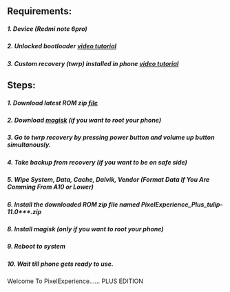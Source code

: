 ## Requirements:
##### 1. Device (Redmi note 6pro)
##### 2. Unlocked bootloader [video tutorial](https://www.youtube.com/watch?v=RlOqzKic6eE)
##### 3. Custom recovery (twrp) installed in phone [video tutorial](https://www.youtube.com/watch?v=Aj7GdwPglP8)


## Steps:
##### 1. Download latest ROM zip [file](https://roms.cirrus-ci.workers.dev/0:/tulip/)
##### 2. Download [magisk](https://magiskmanager.com/) (if you want to root your phone)
##### 3. Go to twrp recovery by pressing power button and volume up button simultanously.
##### 4. Take backup from recovery (if you want to be on safe side)
##### 5. Wipe System, Data, Cache, Dalvik, Vendor (Format Data If You Are Comming From A10 or Lower)
##### 6. Install the downloaded ROM zip file named PixelExperience_Plus_tulip-11.0***.zip
##### 8. Install magisk (only if you want to root your phone)
##### 9. Reboot to system
##### 10. Wait till phone gets ready to use.

Welcome To PixelExperience...... PLUS EDITION
